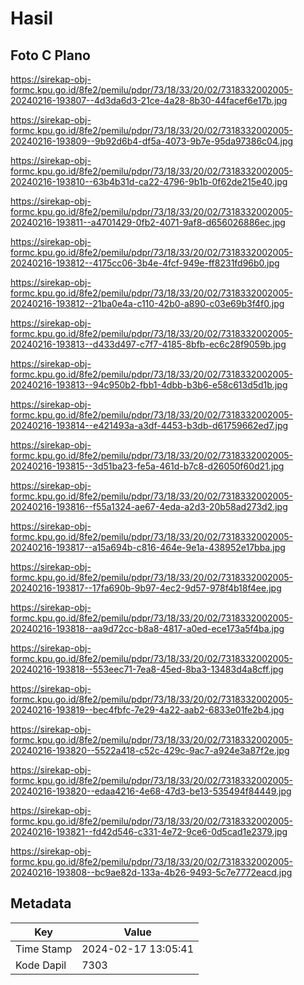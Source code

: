 # Hasil

## Foto C Plano

https://sirekap-obj-formc.kpu.go.id/8fe2/pemilu/pdpr/73/18/33/20/02/7318332002005-20240216-193807--4d3da6d3-21ce-4a28-8b30-44facef6e17b.jpg

https://sirekap-obj-formc.kpu.go.id/8fe2/pemilu/pdpr/73/18/33/20/02/7318332002005-20240216-193809--9b92d6b4-df5a-4073-9b7e-95da97386c04.jpg

https://sirekap-obj-formc.kpu.go.id/8fe2/pemilu/pdpr/73/18/33/20/02/7318332002005-20240216-193810--63b4b31d-ca22-4796-9b1b-0f62de215e40.jpg

https://sirekap-obj-formc.kpu.go.id/8fe2/pemilu/pdpr/73/18/33/20/02/7318332002005-20240216-193811--a4701429-0fb2-4071-9af8-d656026886ec.jpg

https://sirekap-obj-formc.kpu.go.id/8fe2/pemilu/pdpr/73/18/33/20/02/7318332002005-20240216-193812--4175cc06-3b4e-4fcf-949e-ff8231fd96b0.jpg

https://sirekap-obj-formc.kpu.go.id/8fe2/pemilu/pdpr/73/18/33/20/02/7318332002005-20240216-193812--21ba0e4a-c110-42b0-a890-c03e69b3f4f0.jpg

https://sirekap-obj-formc.kpu.go.id/8fe2/pemilu/pdpr/73/18/33/20/02/7318332002005-20240216-193813--d433d497-c7f7-4185-8bfb-ec6c28f9059b.jpg

https://sirekap-obj-formc.kpu.go.id/8fe2/pemilu/pdpr/73/18/33/20/02/7318332002005-20240216-193813--94c950b2-fbb1-4dbb-b3b6-e58c613d5d1b.jpg

https://sirekap-obj-formc.kpu.go.id/8fe2/pemilu/pdpr/73/18/33/20/02/7318332002005-20240216-193814--e421493a-a3df-4453-b3db-d61759662ed7.jpg

https://sirekap-obj-formc.kpu.go.id/8fe2/pemilu/pdpr/73/18/33/20/02/7318332002005-20240216-193815--3d51ba23-fe5a-461d-b7c8-d26050f60d21.jpg

https://sirekap-obj-formc.kpu.go.id/8fe2/pemilu/pdpr/73/18/33/20/02/7318332002005-20240216-193816--f55a1324-ae67-4eda-a2d3-20b58ad273d2.jpg

https://sirekap-obj-formc.kpu.go.id/8fe2/pemilu/pdpr/73/18/33/20/02/7318332002005-20240216-193817--a15a694b-c816-464e-9e1a-438952e17bba.jpg

https://sirekap-obj-formc.kpu.go.id/8fe2/pemilu/pdpr/73/18/33/20/02/7318332002005-20240216-193817--17fa690b-9b97-4ec2-9d57-978f4b18f4ee.jpg

https://sirekap-obj-formc.kpu.go.id/8fe2/pemilu/pdpr/73/18/33/20/02/7318332002005-20240216-193818--aa9d72cc-b8a8-4817-a0ed-ece173a5f4ba.jpg

https://sirekap-obj-formc.kpu.go.id/8fe2/pemilu/pdpr/73/18/33/20/02/7318332002005-20240216-193818--553eec71-7ea8-45ed-8ba3-13483d4a8cff.jpg

https://sirekap-obj-formc.kpu.go.id/8fe2/pemilu/pdpr/73/18/33/20/02/7318332002005-20240216-193819--bec4fbfc-7e29-4a22-aab2-6833e01fe2b4.jpg

https://sirekap-obj-formc.kpu.go.id/8fe2/pemilu/pdpr/73/18/33/20/02/7318332002005-20240216-193820--5522a418-c52c-429c-9ac7-a924e3a87f2e.jpg

https://sirekap-obj-formc.kpu.go.id/8fe2/pemilu/pdpr/73/18/33/20/02/7318332002005-20240216-193820--edaa4216-4e68-47d3-be13-535494f84449.jpg

https://sirekap-obj-formc.kpu.go.id/8fe2/pemilu/pdpr/73/18/33/20/02/7318332002005-20240216-193821--fd42d546-c331-4e72-9ce6-0d5cad1e2379.jpg

https://sirekap-obj-formc.kpu.go.id/8fe2/pemilu/pdpr/73/18/33/20/02/7318332002005-20240216-193808--bc9ae82d-133a-4b26-9493-5c7e7772eacd.jpg


## Metadata

| Key        | Value               |
| ---------- | ------------------- |
| Time Stamp | 2024-02-17 13:05:41 |
| Kode Dapil | 7303                |



